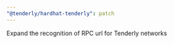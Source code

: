 ```yaml
---
"@tenderly/hardhat-tenderly": patch
---
```


Expand the recognition of RPC url for Tenderly networks
